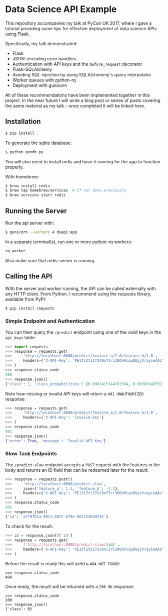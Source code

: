 # Data Science API Example

This repository accompanies my talk at PyCon UK 2017, where I gave a tutorial
providing some tips for effective deployment of data science APIs using Flask.

Specifically, my talk demonstrated:

* Flask
* JSON-encoding error handlers
* Authentication with API keys and the `before_request` decorator
* Flask-SQLAlchemy
* Avoiding SQL injection by using SQLAlchmemy's query interpolator
* Worker queues with python-rq
* Deployment with gunicorn

All of these recommendations have been implemented together in this project. In
the near future I will write a blog post or series of posts covering the same
material as my talk - once completed it will be linked here.

## Installation

```sh
$ pip install .
```

To generate the sqlite database:

```sh
$ python gendb.py
```

You will also need to install redis and have it running for the app to function
properly.

With homebrew:

```sh
$ brew install redis
$ brew tap homebrew/services  # If not done previously
$ brew services start redis
```

## Running the Server

Run the api server with:

```sh
$ gunicorn --workers 4 dsapi:app
```

In a separate terminal(s), run one or more python-rq workers:

```sh
rq worker
```

Also make sure that redis-server is running.

## Calling the API

With the server and worker running, the API can be called externally with any
HTTP client. From Python, I recommend using the requests library, available
from PyPI:

```sh
$ pip install requests
```

### Simple Endpoint and Authentication

You can then query the `/predict` endpoint using one of the valid keys in the
`api_keys` table:

```python
>>> import requests
>>> response = requests.get(
>>>     'http://localhost:8000/predict/feature_a/1.0/feature_b/1.0',
>>>     headers={'X-API-Key': 'PE1tlZti1TXJ9nTIri30OnPcquDUpjVrayieAAzY'}
>>> )
>>> response.status_code
200
>>> response.json()
{'class': 1, 'class_probabilities': [0.0961415144762564, 0.9038584855237436]})
```

Note how missing or invalid API keys will return a `401 UNAUTHORIZED` response:

```python
>>> response = requests.get(
>>>     'http://localhost:8000/predict/feature_a/1.0/feature_b/1.0',
>>>     headers={'X-API-Key': 'invalid-key'}
>>> )
>>> response.status_code
401
>>> response.json()
{'error': True, 'message': 'Invalid API Key'}
```

### Slow Task Endpoints

The `/predict-slow` endpoint accepts a `POST` request with the features in the
body and returns an ID field that can be redeemed later for the result:

```python
>>> response = requests.post()
>>>     'http://localhost:8000/predict-slow',
>>>     json={'feature_a': 1.3, 'feature_b': -3.2},
>>>     headers={'X-API-Key': 'PE1tlZti1TXJ9nTIri30OnPcquDUpjVrayieAAzY'}
>>> )
>>> response.status_code
202
>>> response.json()
{'id': 'a779fb1a-8811-48f2-b79e-00f223bb9f43'}
```

To check for the result:

```python
>>> id = response.json()['id']
>>> response = requests.get(
>>>     f'http://localhost:8000/predict-slow/{id}',
>>>     headers={'X-API-Key': 'PE1tlZti1TXJ9nTIri30OnPcquDUpjVrayieAAzY'}
>>> )
```

Before the result is ready this will yield a `404 NOT FOUND`:

```
>>> response.status_code
404
```

Once ready, the result will be returned with a `200 OK` response:

```
>>> response.status_code
200
>>> response.json()
{'class': 0}
```
